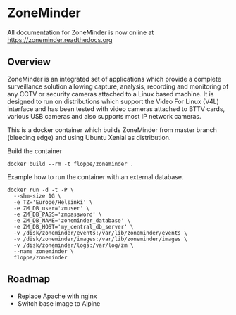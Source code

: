 ZoneMinder
==========

All documentation for ZoneMinder is now online at https://zoneminder.readthedocs.org

## Overview

ZoneMinder is an integrated set of applications which provide a complete surveillance solution allowing capture, analysis, recording and monitoring of any CCTV or security cameras attached to a Linux based machine. It is designed to run on distributions which support the Video For Linux (V4L) interface and has been tested with video cameras attached to BTTV cards, various USB cameras and also supports most IP network cameras. 

This is a docker container which builds ZoneMinder from master branch (bleeding edge) and using Ubuntu Xenial as distribution.

Build the container

    docker build --rm -t floppe/zoneminder .

Example how to run the container with an external database.

    docker run -d -t -P \
      --shm-size 1G \
      -e TZ='Europe/Helsinki' \
      -e ZM_DB_user='zmuser' \
      -e ZM_DB_PASS='zmpassword' \
      -e ZM_DB_NAME='zoneminder_database' \
      -e ZM_DB_HOST='my_central_db_server' \
      -v /disk/zoneminder/events:/var/lib/zoneminder/events \
      -v /disk/zoneminder/images:/var/lib/zoneminder/images \
      -v /disk/zoneminder/logs:/var/log/zm \
      --name zoneminder \
      floppe/zoneminder

## Roadmap

* Replace Apache with nginx
* Switch base image to Alpine

